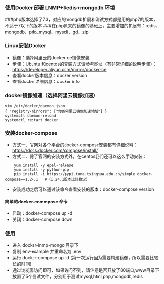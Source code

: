 ### 使用Docker 部署 LNMP+Redis+mongodb 环境 

###php版本选择了7.3，对应的mongdb扩展和测试方式都是用的php7的版本，不适于7以下的版本
###在php原来的镜像的基础上，主要增加的扩展有：redis、mongodb、pdo_mysql、mysqli、gd、zip

### Linux安装Docker
- 镜像：选择阿里云的docker-ce镜像安装
- 步骤：Ubuntu 和centos的安装方式请参考网址（有非常详细的说明步骤）：https://developer.aliyun.com/mirror/docker-ce
- 查看docker版本信息：docker version	
- 查看docker详细信息：docker info

### docker镜像加速（选择阿里云镜像加速）
```
vim /etc/docker/daemon.json
{ "registry-mirrors": ["你的阿里云镜像加速地址"] }
systemctl daemon-reload
systemctl restart docker
```

### 安装docker-compose
- 方式一、官网对各个平台的docker-compose安装都有详细说明：https://docs.docker.com/compose/install/
- 方式二、除了官网的安装方式外，在centos我们还可以这么手动安装：
```
	yum install -y epel-release
	yum install -y python-pip
	pip install -i https://pypi.tuna.tsinghua.edu.cn/simple docker-compose==1.24.1   #（1.24.1版本比较稳定）
```
- 安装成功之后可以通过该命令查看安装的版本：docker-compose version

#### 简单的docker-commpose 命令
- 启动：docker-compose up -d
- 关闭：docker-compose down

### 使用
- 进入 docker-lnmp-mongo 目录下
- 复制 env-example 并重命名为 .env
- 运行 docker-compose up -d (第一次运行因为需要构建镜像，所以需要比较长的时间)
- 通过浏览器访问即可，如果访问不到，请注意是否开放了80端口,www目录下放置了5个测试文件，分别用于测试mysql,html,php,mongodb,redis



